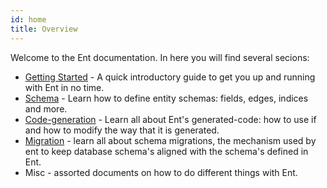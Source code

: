 ```yaml
---
id: home
title: Overview
---
```


Welcome to the Ent documentation. In here you will find several secions:
* [Getting Started](getting-started.md) - A quick introductory guide to get you up and running with Ent in no time.
* [Schema](schema-def.md) - Learn how to define entity schemas: fields, edges, indices and more. 
* [Code-generation](code-gen.md) - Learn all about Ent's generated-code: how to use if and how to modify
  the way that it is generated.
* [Migration](migrate.md) - learn all about schema migrations, the mechanism used by ent to keep
 database schema's aligned with the schema's defined in Ent.
* Misc - assorted documents on how to do different things with Ent.